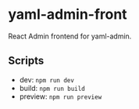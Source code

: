 # yaml-admin-front

React Admin frontend for yaml-admin.

## Scripts
- dev: `npm run dev`
- build: `npm run build`
- preview: `npm run preview`

